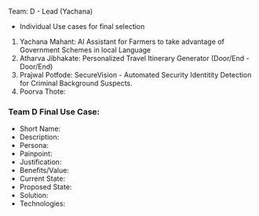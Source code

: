 Team: D - Lead (Yachana)
- Individual Use cases for final selection
1. Yachana Mahant: AI Assistant for Farmers to take advantage of Government Schemes in local Language
2. Atharva Jibhakate: Personalized Travel Itinerary Generator (Door/End - Door/End)
3. Prajwal Potfode: SecureVision - Automated Security Identitity Detection for Criminal Background Suspects.
4. Poorva Thote: 

### Team D Final Use Case: 
- Short Name: 
- Description: 
- Persona: 
- Painpoint: 
- Justification: 
- Benefits/Value: 
- Current State: 
- Proposed State: 
- Solution: 
- Technologies: 
